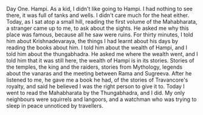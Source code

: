 Day One.
Hampi. As a kid, I didn't like going to Hampi. I had nothing to see there, it was full of tanks and wells. I didn't care much for the heat either.
Today, as I sat atop a small hill, reading the first volume of the Mahabharata, a stranger came up to me, to ask about the sights. He asked me why this place was famous, because all he saw were ruins.
For thirty minutes, I told him about Krishnadevaraya, the things I had learnt about his days by reading the books about him. I told him about the wealth of Hampi, and I told him about the thungabhadra. He asked me where the wealth went, and I told him that it was still here, the wealth of Hampi is in its stories. Stories of the temples, the king and the raiders, stories from Mythology, legends about the vanaras and the meeting between Rama and Sugreeva.
After he listened to me, he gave me a book he had, of the stories of Travancore's royalty, and said he believed I was the right person to give it to.
Today I went to read the Mahabharata by the Thungabhadra, and I did. My only neighbours were squirrels and langoors, and a watchman who was trying to sleep in peace unnoticed by travellers.
